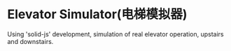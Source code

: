 # Elevator Simulator(电梯模拟器)

Using 'solid-js' development, simulation of real elevator operation, upstairs and downstairs.
 
